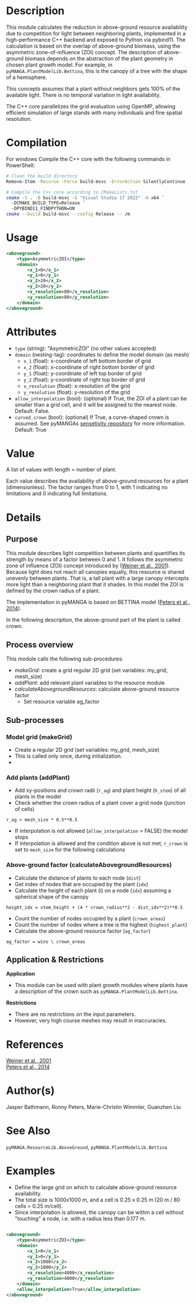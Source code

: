 # Description

This module calculates the reduction in above-ground resource availability due to competition for light between neighboring plants, implemented in a high-performance C++ backend and exposed to Python via pybind11.
The calculation is based on the overlap of above-ground biomass, using the asymmetric zone-of-influence (ZOI) concept.
The description of above-ground biomass depends on the abstraction of the plant geometry in chosen plant growth model.
For example, in `pyMANGA.PlantModelLib.Bettina`, this is the canopy of a tree with the shape of a hemisphere.

This concepts assumes that a plant without neighbors gets 100% of the available light.
There is no temporal variation in light availability.

The C++ core parallelizes the grid evaluation using OpenMP, allowing efficient simulation of large stands with many individuals and fine spatial resolution.


# Compilation
For windows Compile the C++ core with the following commands in PowerShell:
```bash
# Clean the build directory
Remove-Item -Recurse -Force build-msvc -ErrorAction SilentlyContinue

# Compile the C++ core according to CMakeLists.txt
cmake -S . -B build-msvc -G "Visual Studio 17 2022" -A x64 `
  -DCMAKE_BUILD_TYPE=Release `
  -DPYBIND11_FINDPYTHON=ON
cmake --build build-msvc --config Release -- /m
```

# Usage

```xml
<aboveground>
    <type>AsymmetricZOI</type>
    <domain>
        <x_1>0</x_1>
        <y_1>0</y_1>
        <x_2>20</x_2>
        <y_2>20</y_2>
        <x_resolution>80</x_resolution>
        <y_resolution>80</y_resolution>
    </domain>
</aboveground>
```

# Attributes

- ``type`` (string): "AsymmetricZOI" (no other values accepted)
- ``domain`` (nesting-tag): coordinates to define the model domain (as mesh)
    - ``x_1`` (float): x-coordinate of left bottom border of grid
    - ``x_2`` (float): x-coordinate of right bottom border of grid
    - ``y_1`` (float): y-coordinate of left top border of grid
    - ``y_2`` (float): y-coordinate of right top border of grid
    - ``x_resolution`` (float): x-resolution of the grid
    - ``y_resolution`` (float): y-resolution of the grid
- ``allow_interpolation`` (bool): (optional) If True, the ZOI of a plant can be smaller than a grid cell, and it will be
  assigned to the nearest node. Default: False.
- ``curved_crown`` (bool): (optional) If True, a curve-shaped crown is assumed. See pyMANGAs <a href="https://github.com/pymanga/sensitivity/blob/main/ResourceLib/AboveGround/AsymmetricZOI/curved_crown/curved_crown.md" target="_blank">sensetivity repository</a> for more information. Default: True


# Value

A list of values with length = number of plant.

Each value describes the availability of above-ground resources for a plant (dimensionless).
The factor ranges from 0 to 1, with 1 indicating no limitations and 0 indicating full limitations.

# Details

## Purpose

This module describes light competition between plants and quantifies its strength by means of a factor between 0 and 1.
It follows the asymmetric zone of influence (ZOI) concept introduced
by (<a href="https://doi.org/10.1086/321988" target="_blank">Weiner et al., 2001</a>). Because light does not reach all
canopies equally, this resource is shared unevenly between plants. That is, a tall plant with a large canopy intercepts
more light than a neighboring plant that it shades.
In this model the ZOI is defined by the crown radius of a plant.

The implementation in pyMANGA is based on BETTINA model (<a href="https://doi.org/10.1016/j.ecolmodel.2014.04.001" target="_blank">Peters et al., 2014</a>).

In the following description, the above-ground part of the plant is called crown.

## Process overview

This module calls the following sub-procedures:

- *makeGrid*: create a grid regular 2D grid (set variables: my_grid, mesh_size)
- *addPlant*: add relevant plant variables to the resource module
- *calculateAbovegroundResources*: calculate above-ground resource factor
  - Set resource variable ag_factor

## Sub-processes
### Model grid (makeGrid)

- Create a regular 2D grid (set variables: my_grid, mesh_size)
- This is called only once, during initialization.
- 
### Add plants (addPlant)

- Add xy-positions and crown radii (``r_ag``) and plant height (``h_stem``) of all plants in the model
- Check whether the crown radius of a plant cover a grid node (junction of cells)
```
r_ag > mesh_size * 0.5**0.5
```
  - If interpolation is not allowed (``allow_interpolation`` = FALSE) the model stops
  - If interpolation is allowed and the condition above is not met, ``r_crown`` is set to ``mesh_size`` for the following calculations

### Above-ground factor (calculateAbovegroundResources)

- Calculate the distance of plants to each node (``dist``)
- Get index of nodes that are occupied by the plant (``idx``)	
- Calculate the height of each plant (i) on a node (``idx``) assuming a spherical shape of the canopy	
````
height_idx = stem_height + (4 * crown_radius**2 - dist_idx**2)**0.5
````

- Count the number of nodes occupied by a plant (``crown_areas``) 
- Count the number of nodes where a tree is the highest (``highest_plant``) 
- Calculate the above-ground resource factor (``ag_factor``) 
````
ag_factor = wins \ crown_areas
````


## Application & Restrictions

**Application**

- This module can be used with plant growth modules where plants have a description of the crown such as `pyMANGA.PlantModelLib.Bettina`.

**Restrictions**

- There are no restrictions on the input parameters. 
- However, very high course meshes may result in inaccuracies.

# References

<a href="https://doi.org/10.1086/321988" target="_blank">Weiner et al., 2001</a>  
<a href="https://doi.org/10.1016/j.ecolmodel.2014.04.001" target="_blank">Peters et al., 2014</a>


# Author(s)

Jasper Bathmann, Ronny Peters, Marie-Christin Wimmler, Guanzhen Liu

# See Also


`pyMANGA.ResourceLib.AboveGround`, `pyMANGA.PlantModelLib.Bettina`


# Examples

- Define the large grid on which to calculate above-ground resource availability.
- The total size is 1000x1000 m, and a cell is 0.25 x 0.25 m (20 m / 80 cells = 0.25 m/cell).
- Since interpolation is allowed, the canopy can be within a cell without "touching" a node, i.e. with a radius less than 0.177 m. 

```xml

<aboveground>
    <type>AsymmetricZOI</type>
    <domain>
        <x_1>0</x_1>
        <y_1>0</y_1>
        <x_2>1000</x_2>
        <y_2>1000</y_2>
        <x_resolution>4000</x_resolution>
        <y_resolution>4000</y_resolution>
    </domain>
    <allow_interpolation>True</allow_interpolation>
</aboveground>
```
